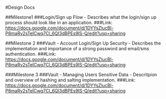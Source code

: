 #Design Docs

##Milestone1
###Login/Sign up Flow - Describes what the login/sign up process should look like in an application.
###Link: https://docs.google.com/document/d/1DYYsZlucBl-P8maRv2sTeICwq7Cl_6QI3dBPEs9IS-Q/edit?usp=sharing


##Milestone 2
###Vault - Account Login/Sign Up Security - Describes the implementation and importance of a strong password and email/sms authentication.
###Link: https://docs.google.com/document/d/1DYYsZlucBl-P8maRv2sTeICwq7Cl_6QI3dBPEs9IS-Q/edit?usp=sharing

###Milestone 3
###Vault - Managing Users Sensitive Data - Descritpion and overview of hashing and salting implementation.
###Link: https://docs.google.com/document/d/1DYYsZlucBl-P8maRv2sTeICwq7Cl_6QI3dBPEs9IS-Q/edit?usp=sharing
